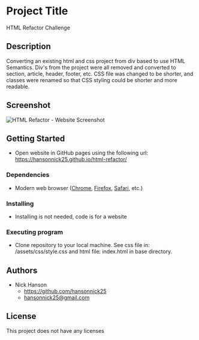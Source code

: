 # Project Title

HTML Refactor Challenge

## Description

Converting an existing html and css project from div based to use HTML Semantics. Div's from the project were all removed and converted to section, article, header, footer, etc. CSS file was changed to be shorter, and classes were renamed so that CSS styling could be shorter and more readable.

## Screenshot

![HTML Refactor - Website Screenshot](assets/images/WebsiteScreenshot.png)

## Getting Started

- Open website in GitHub pages using the following url: https://hansonnick25.github.io/html-refactor/

### Dependencies

- Modern web browser ([Chrome](https://www.google.com/chrome/), [Firefox](https://www.mozilla.org/en-US/firefox/new/), [Safari](https://www.apple.com/safari/), etc.)

### Installing

- Installing is not needed, code is for a website

### Executing program

- Clone repository to your local machine. See css file in: /assets/css/style.css and html file: index.html in base directory.

## Authors

- Nick Hanson
  - https://github.com/hansonnick25
  - hansonnick25@gmail.com

## License

This project does not have any licenses
